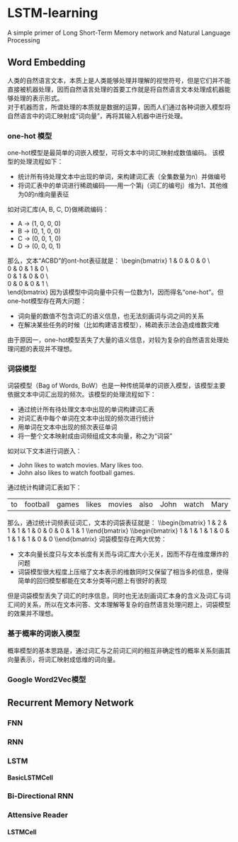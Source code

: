 # LSTM-learning
A simple primer of Long Short-Term Memory network and Natural Language Processing
## Word Embedding
人类的自然语言文本，本质上是人类能够处理并理解的视觉符号，但是它们并不能直接被机器处理，因而自然语言处理的首要工作就是将自然语言文本处理成机器能够处理的表示形式。  
对于机器而言，所谓处理的本质就是数据的运算，因而人们通过各种词嵌入模型将自然语言中的词汇映射成“词向量”，再将其输入机器中进行处理。
### one-hot 模型
one-hot模型是最简单的词嵌入模型，可将文本中的词汇映射成数值编码。 该模型的处理流程如下：

* 统计所有待处理文本中出现的单词，来构建词汇表（全集数量为n）并做编号
* 将词汇表中的单词进行稀疏编码——用一个第j（词汇的编号j）维为1、其他维为0的n维向量表征

如对词汇库{A, B, C, D}做稀疏编码：

* A -> (1, 0, 0, 0)
* B -> (0, 1, 0, 0)
* C -> (0, 0, 1, 0)
* D -> (0, 0, 0, 1)

那么，文本“ACBD”的ont-hot表征就是：
\\begin{bmatrix}
1 & 0 & 0 & 0 \\\
0 & 0 & 1 & 0 \\\
0 & 1 & 0 & 0 \\\
0 & 0 & 0 & 1 \\\
\\end{bmatrix}
因为该模型中词向量中只有一位数为1，因而得名“one-hot”。但one-hot模型存在两大问题：

* 词向量的数值不包含词汇的语义信息，也无法刻画词与词之间的关系
* 在解决某些任务的时候（比如构建语言模型），稀疏表示法会造成维数灾难

由于原因一，one-hot模型丢失了大量的语义信息，对较为复杂的自然语言处理处理问题的表现并不理想。
### 词袋模型
词袋模型（Bag of Words, BoW）也是一种传统简单的词嵌入模型，该模型主要依据文本中词汇出现的频次。该模型的处理流程如下：

* 通过统计所有待处理文本中出现的单词构建词汇表
* 对词汇表中每个单词在文本中出现的频次进行统计
* 用单词在文本中出现的频次表征单词
* 将一整个文本映射成由词频组成文本向量，称之为“词袋”

如对以下文本进行词嵌入：

* John likes to watch movies. Mary likes too.
* John also likes to watch football games.通过统计构建词汇表如下：  
<div align='center'><table>
<tr><td>to</td><td>football</td><td>games</td><td>likes</td><td>movies</td><td>also</td><td>John</td><td>watch</td><td>Mary</td><td>too</td></tr>
</table></div>
那么，通过统计词频表征词汇，文本的词袋表征就是：
\\begin{bmatrix}
1 & 2 & 1 & 1 & 1 & 0 & 0 & 0 & 1 & 1
\\end{bmatrix}
\\begin{bmatrix}
1 & 1 & 1 & 1 & 0 & 1 & 1 & 1 & 0 & 0
\\end{bmatrix}
词袋模型存在两大优势：

* 文本向量长度只与文本长度有关而与词汇库大小无关，因而不存在维度爆炸的问题
* 词袋模型很大程度上压缩了文本表示的维数同时又保留了相当多的信息，使得简单的回归模型都能在文本分类等问题上有很好的表现

但是词袋模型丢失了词汇的时序信息，同时也无法刻画词汇本身的含义及词汇与词汇间的关系，所以在文本问答、文本理解等复杂的自然语言处理问题上，词袋模型的效果并不理想。
### 基于概率的词嵌入模型
概率模型的基本思路是，通过词汇与之前词汇间的相互非确定性的概率关系刻画其向量表示，将词汇映射成低维的词向量。
### Google Word2Vec模型
## Recurrent Memory Network
### FNN
### RNN
### LSTM
#### BasicLSTMCell
### Bi-Directional RNN
### Attensive Reader
#### LSTMCell
